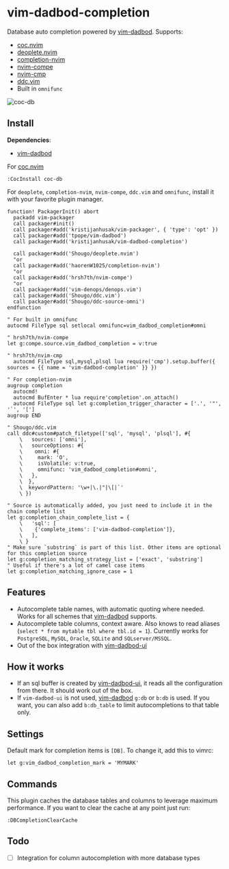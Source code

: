 # vim-dadbod-completion

Database auto completion powered by [vim-dadbod](https://github.com/tpope/vim-dadbod).
Supports:
* [coc.nvim](https://github.com/neoclide/coc.nvim)
* [deoplete.nvim](https://github.com/Shougo/deoplete.nvim)
* [completion-nvim](https://github.com/haorenW1025/completion-nvim)
* [nvim-compe](https://github.com/hrsh7th/nvim-compe)
* [nvim-cmp](https://github.com/hrsh7th/nvim-cmp)
* [ddc.vim](https://github.com/Shougo/ddc.vim)
* Built in `omnifunc`

![coc-db](https://user-images.githubusercontent.com/1782860/78941173-717f6680-7ab7-11ea-91b3-18bf178b3735.gif)

## Install

**Dependencies**:
* [vim-dadbod](https://github.com/tpope/vim-dadbod)

For [coc.nvim](https://github.com/neoclide/coc.nvim)
```
:CocInstall coc-db
```

For `deoplete`, `completion-nvim`, `nvim-compe`, `ddc.vim` and `omnifunc`, install it with your favorite plugin manager.

```vimL
function! PackagerInit() abort
  packadd vim-packager
  call packager#init()
  call packager#add('kristijanhusak/vim-packager', { 'type': 'opt' })
  call packager#add('tpope/vim-dadbod')
  call packager#add('kristijanhusak/vim-dadbod-completion')

  call packager#add('Shougo/deoplete.nvim')
  "or
  call packager#add('haorenW1025/completion-nvim')
  "or
  call packager#add('hrsh7th/nvim-compe')
  "or
  call packager#add('vim-denops/denops.vim')
  call packager#add('Shougo/ddc.vim')
  call packager#add('Shougo/ddc-source-omni')
endfunction

" For built in omnifunc
autocmd FileType sql setlocal omnifunc=vim_dadbod_completion#omni

" hrsh7th/nvim-compe
let g:compe.source.vim_dadbod_completion = v:true

" hrsh7th/nvim-cmp
  autocmd FileType sql,mysql,plsql lua require('cmp').setup.buffer({ sources = {{ name = 'vim-dadbod-completion' }} })

" For completion-nvim
augroup completion
  autocmd!
  autocmd BufEnter * lua require'completion'.on_attach()
  autocmd FileType sql let g:completion_trigger_character = ['.', '"', '`', '[']
augroup END

" Shougo/ddc.vim
call ddc#custom#patch_filetype(['sql', 'mysql', 'plsql'], #{
    \   sources: ['omni'],
    \   sourceOptions: #{
    \    omni: #{
    \     mark: 'O',
    \     isVolatile: v:true,
    \     omnifunc: 'vim_dadbod_completion#omni',
    \   },
    \  },
    \  keywordPattern: '\w+|\.|"|\[|`'
    \ })

" Source is automatically added, you just need to include it in the chain complete list
let g:completion_chain_complete_list = {
    \   'sql': [
    \    {'complete_items': ['vim-dadbod-completion']},
    \   ],
    \ }
" Make sure `substring` is part of this list. Other items are optional for this completion source
let g:completion_matching_strategy_list = ['exact', 'substring']
" Useful if there's a lot of camel case items
let g:completion_matching_ignore_case = 1
```

## Features
* Autocomplete table names, with automatic quoting where needed. Works for all schemes that [vim-dadbod](https://github.com/tpope/vim-dadbod) supports.
* Autocomplete table columns, context aware. Also knows to read aliases (`select * from mytable tbl where tbl.id = 1`). Currently works for `PostgreSQL`, `MySQL`, `Oracle`, `SQLite` and `SQLserver/MSSQL`.
* Out of the box integration with [vim-dadbod-ui](https://github.com/kristijanhusak/vim-dadbod-ui)

## How it works
* If an sql buffer is created by [vim-dadbod-ui](https://github.com/kristijanhusak/vim-dadbod-ui), it reads all the configuration from there. It should work out of the box.
* If `vim-dadbod-ui` is not used, [vim-dadbod](https://github.com/tpope/vim-dadbod) `g:db` or `b:db` is used. If you want, you can also add `b:db_table` to limit autocompletions to that table only.

## Settings
Default mark for completion items is `[DB]`. To change it, add this to vimrc:
```
let g:vim_dadbod_completion_mark = 'MYMARK'
```

## Commands
This plugin caches the database tables and columns to leverage maximum performance. If you want to clear the cache at any point just run:

```
:DBCompletionClearCache
```

## Todo
* [ ] Integration for column autocompletion with more database types
